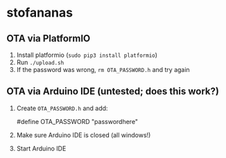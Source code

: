 # stofananas


## OTA via PlatformIO

1. Install platformio (`sudo pip3 install platformio`)
2. Run `./upload.sh`
3. If the password was wrong, `rm OTA_PASSWORD.h` and try again

## OTA via Arduino IDE (untested; does this work?)

1. Create `OTA_PASSWORD.h` and add:

    #define OTA_PASSWORD "passwordhere"

2. Make sure Arduino IDE is closed (all windows!)
3. Start Arduino IDE

